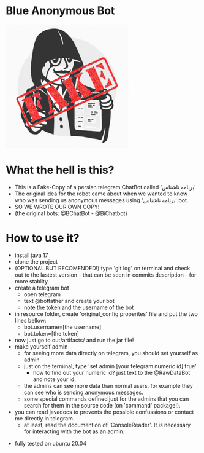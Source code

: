   # Blue Anonymous Bot
  ![logo](logo.png)
  # What the hell is this?
  * This is a Fake-Copy of a persian telegram ChatBot called 'برنامه ناشناس'
  * The original idea for the robot came about when we wanted to know who was sending us anonymous messages using 'برنامه ناشناس' bot.
  * SO WE WROTE OUR OWN COPY!
  * (the original bots: @BChatBot - @BiChatbot)

  # How to use it?
  * install java 17
  * clone the project
  * (OPTIONAL BUT RECOMENDED!) type 'git log' on terminal and check out to the lastest version - that can be seen in commits description - for more stablity.
  * create a telegram bot
    * open telegram
    * text @botfather and create your bot
    * note the token and the username of the bot
  * in resource folder, create 'original_config.properites' file and put the two lines bellow:
      * bot.username=[the username]
      * bot.token=[the token]
  * now just go to out/artifacts/ and run the jar file!
  * make yourself admin
    * for seeing more data directly on telegram, you should set yourself as admin
    * just on the terminal, type 'set admin [your telegram numeric id] true'
      * how to find out your numeric id? just text to the @RawDataBot and note your id.
    * the admins can see more data than normal users. for example they can see who is sending anonymous messages.
    * some special commands defined just for the admins that you can search for them in the source code (on 'command' package!).
  * you can read javadocs to prevents the possible confussions or contact me directly in telegram.
    * at least, read the documention of 'ConsoleReader'. It is necessary for interacting with the bot as an admin.

- fully tested on ubuntu 20.04
